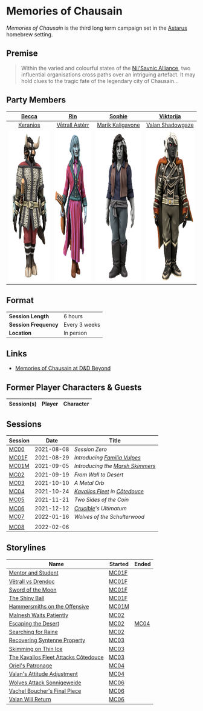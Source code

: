 # Memories of Chausain

*Memories of Chausain* is the third long term campaign set in the [Astarus](../planes/astarus.md) homebrew setting.

## Premise

> Within the varied and colourful states of the [Nil'Savnic Alliance](../civilisations/nilsavnic-alliance/nilsavnic-alliance.md), two influential organisations cross paths over an intriguing artefact. It may hold clues to the tragic fate of the legendary city of Chausain...

## Party Members

| [Becca](../players/becca.md) | [Rin](../players/rin.md) | [Sophie](../players/sophie.md) | [Viktorija](../players/viktorija.md) |
|:---:|:---:|:---:|:---:|
| [Keranios](../characters/keranios.md) | [Vētrall Astérr](../characters/vetrall-asterr.md) | [Marik Kaligavone](../characters/marik-kaligavone.md) | [Valan Shadowgaze](../characters/valan-shadowgaze.md) |
| <img src="https://raw.githubusercontent.com/jesskelsall/astarus-images/main/characters/portraits/8c075a85ed942631.png" height="400" /> | <img src="https://raw.githubusercontent.com/jesskelsall/astarus-images/main/characters/portraits/47336984c5f7be18.png" height="400" /> | <img src="https://raw.githubusercontent.com/jesskelsall/astarus-images/main/characters/portraits/5e34f2c0018c62f8.png" height="400" /> | <img src="https://raw.githubusercontent.com/jesskelsall/astarus-images/main/characters/portraits/cf0352e2558c24f5.png" height="400" /> |

## Format

|||
|---|---|
| **Session Length** | 6 hours |
| **Session Frequency** | Every 3 weeks |
| **Location** | In person |

## Links

- [Memories of Chausain at D&D Beyond](https://www.dndbeyond.com/campaigns/2152496)

## Former Player Characters & Guests

| Session(s) | Player | Character |
| --- | --- | --- |

## Sessions

| Session | Date | Title |
|---| --- | --- |
| [MC00](../sessions/MC00.md) | 2021-08-08 | *Session Zero* |
| [MC01F](../sessions/MC01F.md) | 2021-08-29 | *Introducing [Familia Vulpes](../organisations/familia-vulpes.md)* |
| [MC01M](../sessions/MC01M.md) | 2021-09-05 | *Introducing the [Marsh Skimmers](../organisations/criminals/marsh-skimmers.md)* |
| [MC02](../sessions/MC02.md) | 2021-09-19 | *From Wall to Desert* |
| [MC03](../sessions/MC03.md) | 2021-10-10 | *A Metal Orb* |
| [MC04](../sessions/MC04.md) | 2021-10-24 | *[Kavallos Fleet](../civilisations/kavallos-fleet/kavallos-fleet.md) in [Côtedouce](../places/towns/cotedouce.md)* |
| [MC05](../sessions/MC05.md) | 2021-11-21 | *Two Sides of the Coin* |
| [MC06](../sessions/MC06.md) | 2021-12-12 | *[Crucible](../characters/crucible.md)'s Ultimatum* |
| [MC07](../sessions/MC07.md) | 2022-01-16 | *Wolves of the Schulterwood* |
||
| [MC08](../sessions/MC08.md) | 2022-02-06 | |

## Storylines

| Name | Started | Ended |
| --- | --- | --- |
| [Mentor and Student](../storylines/mentor-and-student.md) | [MC01F](../sessions/MC01F.md) | |
| [Vētrall vs Drendoc](../storylines/vetrall-vs-drendoc.md) | [MC01F](../sessions/MC01F.md) |
| [Sword of the Moon](../storylines/sword-of-the-moon.md) | [MC01F](../sessions/MC01F.md) | |
| [The Shiny Ball](../storylines/the-shiny-ball.md) | [MC01F](../sessions/MC01F.md) | |
| [Hammersmiths on the Offensive](../storylines/hammersmiths-on-the-offensive.md) | [MC01M](../sessions/MC01M.md) | |
| [Malnesh Waits Patiently](../storylines/malnesh-waits-patiently.md) | [MC02](../sessions/MC02.md) | |
| [Escaping the Desert](../storylines/ended/escaping-the-desert.md) | [MC02](../sessions/MC02.md) | [MC04](../sessions/MC04.md) |
| [Searching for Raine](../storylines/searching-for-raine.md) | [MC02](../sessions/MC02.md) | |
| [Recovering Syntenne Property](../storylines/recovering-syntenne-property.md) | [MC03](../sessions/MC03.md) | |
| [Skimming on Thin Ice](../storylines/skimming-on-thin-ice.md) | [MC03](../sessions/MC03.md) | |
| [The Kavallos Fleet Attacks Côtedouce](../storylines/the-kavallos-fleet-attacks-cotedouce.md) | [MC03](../sessions/MC03.md) | |
| [Oriel's Patronage](../storylines/oriels-patronage.md) | [MC04](../sessions/MC04.md) | |
| [Valan's Attitude Adjustment](../storylines/valans-attitude-adjustment.md) | [MC04](../sessions/MC04.md) | |
| [Wolves Attack Sonnigeweide](../storylines/wolves-attack-sonnigeweide.md) | [MC06](../sessions/MC06.md) | |
| [Vachel Boucher's Final Piece](../storylines/vachel-bouchers-final-piece.md) | [MC06](../sessions/MC06.md) | |
| [Valan Will Return](../storylines/valan-will-return.md) | [MC06](../sessions/MC06.md) | |
